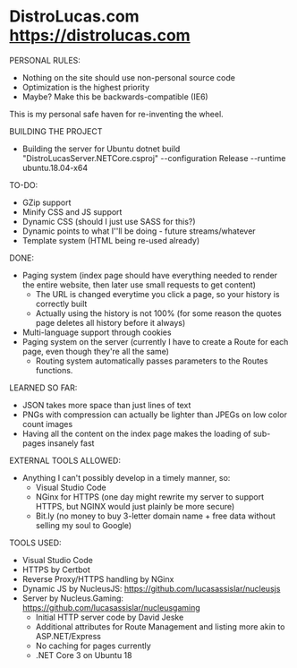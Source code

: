 # DistroLucas.com https://distrolucas.com

PERSONAL RULES:
- Nothing on the site should use non-personal source code
- Optimization is the highest priority
- Maybe? Make this be backwards-compatible (IE6)

This is my personal safe haven for re-inventing the wheel.

BUILDING THE PROJECT
* Building the server for Ubuntu
    dotnet build "DistroLucasServer.NETCore.csproj" --configuration Release --runtime ubuntu.18.04-x64

TO-DO:
- GZip support
- Minify CSS and JS support
- Dynamic CSS (should I just use SASS for this?)
- Dynamic points to what I''ll be doing - future streams/whatever
- Template system (HTML being re-used already)

DONE:
- Paging system (index page should have everything needed to render the entire website, then later use small requests to get content)
    - The URL is changed everytime you click a page, so your history is correctly built
    - Actually using the history is not 100% (for some reason the quotes page deletes all history before it always)
- Multi-language support through cookies
- Paging system on the server (currently I have to create a Route for each page, even though they're all the same)
    - Routing system automatically passes parameters to the Routes functions.

LEARNED SO FAR:
- JSON takes more space than just lines of text
- PNGs with compression can actually be lighter than JPEGs on low color count images
- Having all the content on the index page makes the loading of sub-pages insanely fast

EXTERNAL TOOLS ALLOWED:
- Anything I can't possibly develop in a timely manner, so:
    - Visual Studio Code
    - NGinx for HTTPS (one day might rewrite my server to support HTTPS, but NGINX would just plainly be more secure)
    - Bit.ly (no money to buy 3-letter domain name + free data without selling my soul to Google)

TOOLS USED:
- Visual Studio Code
- HTTPS by Certbot
- Reverse Proxy/HTTPS handling by NGinx
- Dynamic JS by NucleusJS: https://github.com/lucasassislar/nucleusjs
- Server by Nucleus.Gaming: https://github.com/lucasassislar/nucleusgaming
    - Initial HTTP server code by David Jeske
    - Additional attributes for Route Management and listing more akin to ASP.NET/Express
    - No caching for pages currently
	- .NET Core 3 on Ubuntu 18
